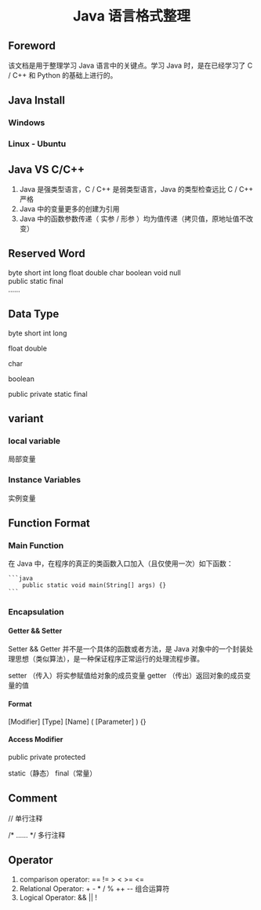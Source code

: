 <h1 align = "center"> Java 语言格式整理 </h1>

## Foreword

该文档是用于整理学习 Java 语言中的关键点。学习 Java 时，是在已经学习了 C / C++ 和 Python 的基础上进行的。

## Java Install

### Windows

### Linux - Ubuntu

## Java VS C/C++

1. Java 是强类型语言，C / C++ 是弱类型语言，Java 的类型检查远比 C / C++ 严格
2. Java 中的变量更多的创建为引用
3. Java 中的函数参数传递（ 实参 / 形参 ）均为值传递（拷贝值，原地址值不改变）

## Reserved Word

byte short int long float double char boolean void null  
public static final  
……  

## Data Type

byte short int long  

float double  

char  

boolean  

public private static final  

## variant

### local variable

局部变量

### Instance Variables

实例变量

## Function Format

### Main Function

在 Java 中，在程序的真正的类函数入口加入（且仅使用一次）如下函数：

    ```java
        public static void main(String[] args) {}
    ```

### Encapsulation

#### Getter && Setter

Setter && Getter 并不是一个具体的函数或者方法，是 Java 对象中的一个封装处理思想（类似算法），是一种保证程序正常运行的处理流程步骤。

setter （传入）将实参赋值给对象的成员变量
getter （传出）返回对象的成员变量的值

#### Format

\[Modifier] [Type] [Name] ( [Parameter] ) {}  

#### Access Modifier

public private protected

static（静态） final（常量）

## Comment

// 单行注释

/\* …… */ 多行注释

## Operator

1. comparison operator: == != > < >= <=  
2. Relational Operator: + - * / % ++ -- 组合运算符
3. Logical Operator: && || !
